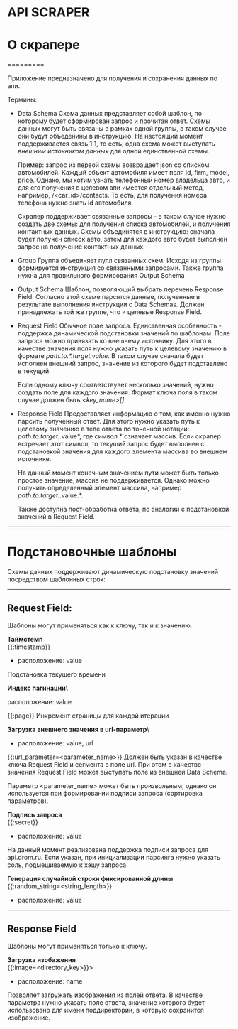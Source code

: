 API SCRAPER
=========

# О скрапере
=========

Приложение предназначено для получения и сохранения данных по апи.

Термины:

- Data Schema
    Схема данных представляет собой шаблон, по которому будет сформирован запрос и прочитан ответ.
    Схемы данных могут быть связаны в рамках одной группы, в таком случае они будут объеденины
    в инструкцию. На настоящий момент поддерживается связь 1:1, то есть, одна схема может выступать
    *внешним источником данных* для одной единственной схемы.

    Пример: запрос из первой схемы возвращает json со списком автомобилей. Каждый объект автомобиля
    имеет поля id, firm, model, price. Однако, мы хотим узнать телефонный номер владельца авто, и для 
    его получения в целевом апи имеется отдельный метод, например, /<car_id>/contacts.
    То есть, для получения номера телефона нужно знать id автомобиля.
    
    Скрапер поддерживает связанные запросы - в таком случае нужно создать две схемы: для получения списка автомобилей, и
    получения контактных данных. Схемы объединятся в инструкцию: сначала будет получен список авто, затем для каждого авто будет
    выполнен запрос на получение контактных данных.
    
- Group
    Группа объединяет пулл связанных схем. Исходя из группы формируется инструкция со связанными запросами. Также
    группа нужна для правильного формирования Output Schema

- Output Schema
    Шаблон, позволяющий выбрать перечень Response Field. Согласно этой схеме парсятся данные, полученные в результате выполнения
    инструкции с Data Schemas. Должен принадлежать той же группе, что и целевые Response Field.

- Request Field
    Обычное поле запроса. Единственная особенность - поддержка динамической подстановки значений по шаблонам.
    Поле запроса можно привязать ко внешнему источнику. Для этого в качестве значения поля нужно указать
    путь к целевому значению в формате *path.to.\*.target.value*. В таком случае сначала будет исполнен внешний запрос,
    значение из которого будет подставлено в текущий.
    
    Если одному ключу соответствувет несколько значений, нужно создать поле для каждого значения. Формат ключа поля в таком случае должен быть
    *<key_name>[]*.

- Response Field
    Предоставляет информацию о том, как именно нужно парсить полученный ответ. Для этого нужно указать
    путь к целевому значению в теле ответа по точечной нотации: *path.to.target.*.value*, где символ * означает массив.
    Если скрапер встречает этот символ, то текущий запрос будет выполнен с подстановкой значения для каждого элемента массива во внешнем источнике.
    
    На данный момент конечным значением пути может быть только простое значение, массив не поддерживается. Однако можно получить определенный элемент
    массива, например *path.to.target.*.value.<index>*.
  
    Также доступна пост-обработка ответа, по аналогии с подстановкой значений в Request Field.

---

# Подстановочные шаблоны 

Схемы данных поддерживают динамическую подстановку значений посредством шаблонных строк:

---
## Request Field:

Шаблоны могут применяться как к ключу, так и к значению.

**Таймстемп**\
{{:timestamp}}

- расположение: value

Подстановка текущего времени

**Индекс пагинации**\

расположение: value

{{:page}}
Инкремент страницы для каждой итерации

**Загрузка внешнего значения в url-параметр**\

- расположение: value, url

{{:url_parameter=<parameter_name>}}
Должен быть указан в качестве ключа Request Field и сегмента в поле url.
При этом в качестве значения Request Field может выступать поле из внешней Data Schema.

Параметр <parameter_name> может быть произвольным, однако он используется при формировании подписи запроса (сортировка параметров).

**Подпись запроса**\
{{:secret}}

- расположение: value

На данный момент реализована поддержка подписи запроса для api.drom.ru. Если указан, при инициализации 
парсинга нужно указать соль, подмешиваемую к хэшу запроса.

**Генерация случайной строки фиксированной длины**\
{{:random_string=<string_length>}}

- расположение: value

---

## Response Field
Шаблоны могут применяться только к ключу.

**Загрузка изобажения**\
{{:image=<directory_key>}}>

- расположение: name

Позволяет загружать изображения из полей ответа. В качестве параметра нужно указать поле ответа, значение которого будет использовано для
имени поддиректории, в которую сохранится изображение.

